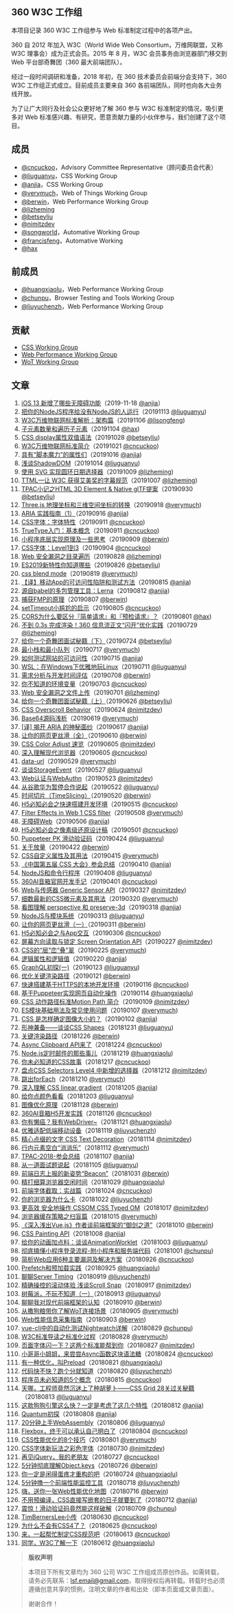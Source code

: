 
## 360 W3C 工作组

本项目记录 360 W3C 工作组参与 Web 标准制定过程中的各项产出。

360 自 2012 年加入 W3C（World Wide Web Consortium，万维网联盟，又称 W3C 理事会）成为正式会员。2015 年 8 月，W3C 会员事务由浏览器部门移交到 Web 平台部奇舞团（360 最大前端团队）。

经过一段时间调研和准备，2018 年初，在 360 技术委员会前端分会支持下，360 W3C 工作组正式成立。目前成员主要来自 360 各前端团队，同时也向各大业务线开放。

为了让广大同行及社会公众更好地了解 360 参与 W3C 标准制定的情况，吸引更多对 Web 标准感兴趣、有研究，愿意贡献力量的小伙伴参与，我们创建了这个项目。
  

## 成员

- [@cncuckoo](https://github.com/cncuckoo)，Advisory Committee Representative（顾问委员会代表） 
- [@liuguanyu](https://github.com/liuguanyu)，CSS Working Group 
- [@anjia](https://github.com/anjia)，CSS Working Group 
- [@verymuch](https://github.com/verymuch)，Web of Things Working Group 
- [@berwin](https://github.com/Berwin)，Web Performance Working Group 
- [@lizheming](https://github.com/lizheming) 
- [@betseyliu](https://github.com/betseyliu) 
- [@nimitzdev](https://github.com/NimitzDEV) 
- [@songworld](https://github.com/songworld)，Automative Working Group 
- [@francisfeng](https://github.com/francisfeng)，Automative Working 
- [@hax](https://github.com/hax)


## 前成员

- [@huangxiaolu](https://github.com/huangxiaolu)，Web Performance Working Group 
- [@chunpu](https://github.com/chunpu)，Browser Testing and Tools Working Group 
- [@liuyuchenzh](https://github.com/liuyuchenzh)，Web Performance Working Group


## 贡献

- [CSS Working Group](https://github.com/75team/w3c/blob/master/contributions/CSS_WG.md)
- [Web Performance Working Group](https://github.com/75team/w3c/blob/master/contributions/WebPerf_WG.md)
- [WoT Working Group](https://github.com/75team/w3c/blob/master/contributions/WoT_WG.md)
  


## 文章

1. [iOS 13 新增了哪些无障碍功能](/articles/20191118_iOS%2013%20新增了哪些无障碍功能？.md)（2019-11-18 [@anjia](https://github.com/anjia)）
1. [把你的NodeJS程序给没有NodeJS的人运行](/articles/20191113_liuguanyu_把你的NodeJS程序给没有NodeJS的人运行.md)（20191113 [@liuguanyu](https://github.com/liuguanyu))  
1. [W3C万维物联网标准解析：架构篇](/articles/20191106_lisongfeng_W3C万维物联网标准解析：架构篇.md)（20191106 [@lisongfeng]())  
1. [子元素数量和遍历子元素](/articles/20191104_hax_子元素数量和遍历子元素.md)（20191104 [@hax](https://github.com/hax))  
1. [CSS display属性双值语法](/articles/20191028_betseyliu_CSS_display属性双值语法.md)（20191028 [@betseyliu](https://github.com/betseyliu))  
1. [W3C万维物联网标准简介](/articles/20191021_cncuckoo_W3C万维物联网标准简介.md)（20191021 [@cncuckoo](https://github.com/cncuckoo))  
1. [具有“脚本魔力”的属性们](/articles/20191016_anjia_具有“脚本魔力”的属性们.md)（20191016 [@anjia](https://github.com/anjia))  
1. [浅谈ShadowDOM](/articles/20191014_liuguanyu_浅谈ShadowDOM.md)（20191014 [@liuguanyu](https://github.com/liuguanyu))  
1. [使用 SVG 实现圆环日期选择器](/articles/20191009_lizheming_使用_SVG_实现圆环日期选择器.md)（20191009 [@lizheming](https://github.com/lizheming))  
1. [TTML—让 W3C 获得艾美奖的字幕规范](/articles/20191007_lizheming_TTML—让_W3C_获得艾美奖的字幕规范.md)（20191007 [@lizheming](https://github.com/lizheming))  
1. [TPAC小记之HTML 3D Element & Native glTF提案](/articles/20190930_betseyliu_TPAC小记之HTML_3D_Element_&_Native_glTF提案.md)（20190930 [@betseyliu](https://github.com/betseyliu))  
1. [Three.js 地理坐标和三维空间坐标的转换](/articles/20190918_verymuch_Three.js_地理坐标和三维空间坐标的转换.md)（20190918 [@verymuch](https://github.com/verymuch))  
1. [ARIA 实践指南（1）](/articles/20190916_anjia_ARIA_实践指南（1）.md)（20190916 [@anjia](https://github.com/anjia))  
1. [CSS字体：字体特性](/articles/20190911_cncuckoo_CSS字体：字体特性.md)（20190911 [@cncuckoo](https://github.com/cncuckoo))  
1. [TrueType入门：基本概念](/articles/20190911_cncuckoo_TrueType入门：基本概念.md)（20190911 [@cncuckoo](https://github.com/cncuckoo))  
1. [小程序底层实现原理及一些思考](/articles/20190909_berwin_小程序底层实现原理及一些思考.md)（20190909 [@berwin](https://github.com/Berwin))  
1. [CSS字体：Level1到3](/articles/20190904_cncuckoo_CSS字体：Level1到3.md)（20190904 [@cncuckoo](https://github.com/cncuckoo))  
1. [Web 安全漏洞之目录遍历](/articles/20190828_lizheming_Web_安全漏洞之目录遍历.md)（20190828 [@lizheming](https://github.com/lizheming))  
1. [ES2019新特性你知道哪些](/articles/20190826_betseyliu_ES2019新特性你知道哪些.md)（20190826 [@betseyliu](https://github.com/betseyliu))  
1. [css blend mode](/articles/20190819_verymuch_css_blend_mode.md)（20190819 [@verymuch](https://github.com/verymuch))  
1. [【译】移动App的可访问性陷阱和测试方法](/articles/20190815_anjia_【译】移动App的可访问性陷阱和测试方法.md)（20190815 [@anjia](https://github.com/anjia))  
1. [源自babel的多包管理工具：Lerna](/articles/20190812_anjia_源自babel的多包管理工具：Lerna.md)（20190812 [@anjia](https://github.com/anjia))  
1. [捕获FMP的原理](/articles/20190807_berwin_捕获FMP的原理.md)（20190807 [@berwin](https://github.com/Berwin))  
1. [setTimeout小尴尬的启示](/articles/20190805_cncuckoo_setTimeout小尴尬的启示.md)（20190805 [@cncuckoo](https://github.com/cncuckoo))  
1. [CORS为什么要区分『简单请求』和『预检请求』？](/articles/20190801_hax_CORS为什么要区分『简单请求』和『预检请求』？.md)（20190801 [@hax](https://github.com/hax))  
1. [不到 0.3s 完成渲染！360 信息流正文“闪开”优化实践](/articles/20190729_lizheming_不到_0.3s_完成渲染！360_信息流正文“闪开”优化实践.md)（20190729 [@lizheming](https://github.com/lizheming))  
1. [给你一个奇舞团面试秘籍（下）](/articles/20190724_betseyliu_给你一个奇舞团面试秘籍（下）.md)（20190724 [@betseyliu](https://github.com/betseyliu))  
1. [最小栈和最小队列](/articles/20190717_verymuch_最小栈和最小队列.md)（20190717 [@verymuch](https://github.com/verymuch))  
1. [如何测试网站的可访问性](/articles/20190715_anjia_如何测试网站的可访问性.md)（20190715 [@anjia](https://github.com/anjia))  
1. [WSL：在Windows下优雅地玩Linux](/articles/20190711_liuguanyu_WSL：在Windows下优雅地玩Linux.md)（20190711 [@liuguanyu](https://github.com/liuguanyu))  
1. [需求分析与开发时间评估](/articles/20190708_berwin_需求分析与开发时间评估.md)（20190708 [@berwin](https://github.com/Berwin))  
1. [你不知道的环境变量](/articles/20190703_cncuckoo_你不知道的环境变量.md)（20190703 [@cncuckoo](https://github.com/cncuckoo))  
1. [Web 安全漏洞之文件上传](/articles/20190701_lizheming_Web_安全漏洞之文件上传.md)（20190701 [@lizheming](https://github.com/lizheming))  
1. [给你一个奇舞团面试秘籍（上）](/articles/20190626_betseyliu_给你一个奇舞团面试秘籍（上）.md)（20190626 [@betseyliu](https://github.com/betseyliu))  
1. [CSS Overscroll Behavior](/articles/20190624_NimitzDEV_CSS_Overscroll_Behavior.md)（20190624 [@nimitzdev](https://github.com/NimitzDEV))  
1. [Base64源码浅析](/articles/20190619_verymuch_Base64源码浅析.md)（20190619 [@verymuch](https://github.com/verymuch))  
1. [[译] 揭开 ARIA 的神秘面纱](/articles/20190617_anjia_[译]_揭开_ARIA_的神秘面纱.md)（20190617 [@anjia](https://github.com/anjia))  
1. [让你的网页更丝滑（全）](/articles/20190610_berwin_让你的网页更丝滑（全）.md)（20190610 [@berwin](https://github.com/Berwin))  
1. [CSS Color Adjust 速览](/articles/20190605_NimitzDEV_CSS_Color_Adjust_速览.md)（20190605 [@nimitzdev](https://github.com/NimitzDEV))  
1. [深入理解现代浏览器](/articles/20190605_cncuckoo_深入理解现代浏览器.md)（20190605 [@cncuckoo](https://github.com/cncuckoo))  
1. [data-url](/articles/20190529_verymuch_data-url.md)（20190529 [@verymuch](https://github.com/verymuch))  
1. [谈谈StorageEvent](/articles/20190527_liuguanyu_谈谈StorageEvent.md)（20190527 [@liuguanyu](https://github.com/liuguanyu))  
1. [Web认证与WebAuthn](/articles/20190523_NimitzDEV_Web认证与WebAuthn.md)（20190523 [@nimitzdev](https://github.com/NimitzDEV))  
1. [从谷歌华为暂停合作说起](/articles/20190522_liuguanyu_从谷歌华为暂停合作说起.md)（20190522 [@liuguanyu](https://github.com/liuguanyu))  
1. [时间切片（TimeSlicing）](/articles/20190520_Berwin_时间切片（TimeSlicing）.md)（20190520 [@berwin](https://github.com/Berwin))  
1. [H5必知必会之快速搭建开发环境](/articles/20190515_cncuckoo_H5必知必会之快速搭建开发环境.md)（20190515 [@cncuckoo](https://github.com/cncuckoo))  
1. [Filter Effects in Web 1 CSS filter](/articles/20190508_verymuch_Filter_Effects_in_Web_1_CSS_filter.md)（20190508 [@verymuch](https://github.com/verymuch))  
1. [无障碍Web](/articles/20190506_anjia_无障碍Web.md)（20190506 [@anjia](https://github.com/anjia))  
1. [H5必知必会之像素级还原设计稿](/articles/20190501_cncuckoo_H5必知必会之像素级还原设计稿.md)（20190501 [@cncuckoo](https://github.com/cncuckoo))  
1. [Puppeteer PK 滑动验证码](/articles/20190424_liuguanyu_Puppeteer_PK_滑动验证码.md)（20190424 [@liuguanyu](https://github.com/liuguanyu))  
1. [关于放量](/articles/20190422_berwin_关于放量.md)（20190422 [@berwin](https://github.com/Berwin))  
1. [CSS自定义属性及其用法](/articles/20190415_verymuch_CSS自定义属性及其用法.md)（20190415 [@verymuch](https://github.com/verymuch))  
1. [《中国第五届 CSS 大会》参会总结](/articles/20190410_anjia_《中国第五届_CSS_大会》参会总结.md)（20190410 [@anjia](https://github.com/anjia))  
1. [NodeJS和命令行程序](/articles/20190408_liuguanyu_NodeJS和命令行程序.md)（20190408 [@liuguanyu](https://github.com/liuguanyu))  
1. [360AI音箱官网开发手记](/articles/20190401_cncuckoo_360AI音箱官网开发手记.md)（20190401 [@cncuckoo](https://github.com/cncuckoo))  
1. [Web与传感器 Generic Sensor API](/articles/20190327_NimitzDEV_Web与传感器_Generic_Sensor_API.md)（20190327 [@nimitzdev](https://github.com/NimitzDEV))  
1. [细数最新的CSS微元素及其用法](/articles/20190320_verymuch_细数最新的CSS微元素及其用法.md)（20190320 [@verymuch](https://github.com/verymuch))  
1. [看图理解 perspective 和 preserve-3d](/articles/20190318_anjia_看图理解_perspective_和_preserve-3d.md)（20190318 [@anjia](https://github.com/anjia))  
1. [NodeJS与模块系统](/articles/20190313_liuguanyu_NodeJS与模块系统.md)（20190313 [@liuguanyu](https://github.com/liuguanyu))  
1. [让你的网页更丝滑（一）](/articles/20190311_berwin_让你的网页更丝滑（一）.md)（20190311 [@berwin](https://github.com/Berwin))  
1. [H5必知必会之与App交互](/articles/20190306_cncuckoo_H5必知必会之与App交互.md)（20190306 [@cncuckoo](https://github.com/cncuckoo))  
1. [屏幕方向读取与锁定 Screen Orientation API](/articles/20190227_nimitzdev_屏幕方向读取与锁定_Screen_Orientation_API.md)（20190227 [@nimitzdev](https://github.com/NimitzDEV))  
1. [CSS的“层”峦“叠”翠](/articles/20190225_verymuch_CSS的“层”峦“叠”翠.md)（20190225 [@verymuch](https://github.com/verymuch))  
1. [逻辑属性和逻辑值](/articles/20190220_anjia_逻辑属性和逻辑值.md)（20190220 [@anjia](https://github.com/anjia))  
1. [GraphQL初探(一)](/articles/20190123_liuguanyu_GraphQL初探(一).md)（20190123 [@liuguanyu](https://github.com/liuguanyu))  
1. [优化关键渲染路径](/articles/20190121_berwin_优化关键渲染路径.md)（20190121 [@berwin](https://github.com/Berwin))  
1. [快速搭建基于HTTPS的本地开发环境](/articles/20190116_cncuckoo_快速搭建基于HTTPS的本地开发环境.md)（20190116 [@cncuckoo](https://github.com/cncuckoo))  
1. [基于Puppeteer实现网页自动化操作](/articles/20190114_huangxiaolu_基于Puppeteer实现网页自动化操作.md)（20190114 [@huangxiaolu](https://github.com/huangxiaolu))  
1. [CSS 动作路径标准Motion Path 简介](/articles/20190109_nimitzdev_CSS_动作路径标准Motion_Path_简介.md)（20190109 [@nimitzdev](https://github.com/NimitzDEV))  
1. [ES模块基础用法及常见使用问题](/articles/20190107_verymuch_ES模块基础用法及常见使用问题.md)（20190107 [@verymuch](https://github.com/verymuch))  
1. [CSS 是怎样确定图像大小的？](/articles/20190102_anjia_CSS_是怎样确定图像大小的？.md)（20190102 [@anjia](https://github.com/anjia))  
1. [形神兼备——谈谈CSS Shapes](/articles/20181231_liuguanyu_形神兼备——谈谈CSS_Shapes.md)（20181231 [@liuguanyu](https://github.com/liuguanyu))  
1. [关键渲染路径](/articles/20181226_berwin_关键渲染路径.md)（20181226 [@berwin](https://github.com/Berwin))  
1. [Async Clipboard API来了](/articles/20181224_cncuckoo_Async_Clipboard_API来了.md)（20181224 [@cncuckoo](https://github.com/cncuckoo))  
1. [Node.js定时邮件的那些事儿](/articles/20181219_huangxiaolu_Node.js定时邮件的那些事儿.md)（20181219 [@huangxiaolu](https://github.com/huangxiaolu))  
1. [你未必知道的CSS故事](/articles/20181217_cncuckoo_你未必知道的CSS故事.md)（20181217 [@cncuckoo](https://github.com/cncuckoo))  
1. [盘点CSS Selectors Level4 中新增的选择器](/articles/20181212_nimitzdev_盘点CSS_Selectors_Level4_中新增的选择器.md)（20181212 [@nimitzdev](https://github.com/NimitzDEV))  
1. [跳出forEach](/articles/20181210_verymuch_跳出forEach.md)（20181210 [@verymuch](https://github.com/verymuch))  
1. [深入理解 CSS linear gradient](/articles/20181205_anjia_深入理解_CSS_linear_gradient.md)（20181205 [@anjia](https://github.com/anjia))  
1. [给你点颜色看看](/articles/20181203_liuguanyu_给你点颜色看看.md)（20181203 [@liuguanyu](https://github.com/liuguanyu))  
1. [图像优化原理](/articles/20181128_berwin_图像优化原理.md)（20181128 [@berwin](https://github.com/Berwin))  
1. [360AI音箱H5开发实践](/articles/20181126_cncuckoo_360AI音箱H5开发实践.md)（20181126 [@cncuckoo](https://github.com/cncuckoo))  
1. [你有懒癌？我有WebDriver~](/articles/20181121_huangxiaolu_你有懒癌？我有WebDriver~.md)（20181121 [@huangxiaolu](https://github.com/huangxiaolu))  
1. [优雅适配低端移动设备](/articles/20181119_liuyuchenzh_优雅适配低端移动设备.md)（20181119 [@liuyuchenzh](https://github.com/liuyuchenzh))  
1. [精心点缀的文字 CSS Text Decoration](/articles/20181114_nimitzdev_精心点缀的文字_CSS_Text_Decoration.md)（20181114 [@nimitzdev](https://github.com/NimitzDEV))  
1. [行内元素空白“消消乐”](/articles/20181112_verymuch_行内元素空白“消消乐”.md)（20181112 [@verymuch](https://github.com/verymuch))  
1. [TPAC-2018-参会总结](/articles/20181107_anjia_TPAC-2018-参会总结.md)（20181107 [@anjia](https://github.com/anjia))  
1. [从一道面试题说起](/articles/20181105_liuguanyu_从一道面试题说起.md)（20181105 [@liuguanyu](https://github.com/liuguanyu))  
1. [前端日志上报的新姿势“Beacon”](/articles/20181031_Berwin_前端日志上报的新姿势“Beacon”.md)（20181031 [@berwin](https://github.com/Berwin))  
1. [精打细算浏览器空闲时间](/articles/20181029_huangxiaolu_精打细算浏览器空闲时间.md)（20181029 [@huangxiaolu](https://github.com/huangxiaolu))  
1. [前端字体截取：实战篇](/articles/20181024_cncuckoo_前端字体截取：实战篇.md)（20181024 [@cncuckoo](https://github.com/cncuckoo))  
1. [你的浏览器为什么卡](/articles/20181022_liuyuchenzh_你的浏览器为什么卡.md)（20181022 [@liuyuchenzh](https://github.com/liuyuchenzh))  
1. [更高效 安全地操作 CSSOM CSS Typed OM](/articles/20181017_nimitzdev_更高效_安全地操作_CSSOM_CSS_Typed_OM.md)（20181017 [@nimitzdev](https://github.com/NimitzDEV))  
1. [浏览器缓存策略之扫盲篇](/articles/20181015_verymuch_浏览器缓存策略之扫盲篇.md)（20181015 [@verymuch](https://github.com/verymuch))  
1. [《深入浅出Vue.js》作者谈前端框架的“御剑之道”](/articles/20181010_berwin_《深入浅出Vue.js》作者谈前端框架的“御剑之道”.md)（20181010 [@berwin](https://github.com/Berwin))  
1. [CSS Painting API](/articles/20181008_anjia_CSS_Painting_API.md)（20181008 [@anjia](https://github.com/anjia))  
1. [给你的动画加点料：谈谈AnimationWorklet](/articles/20181003_liuguanyu_给你的动画加点料：谈谈AnimationWorklet.md)（20181003 [@liuguanyu](https://github.com/liuguanyu))  
1. [彻底搞懂小程序登录流程-附小程序和服务端代码](/articles/20181001_chunpu_彻底搞懂小程序登录流程-附小程序和服务端代码.md)（20181001 [@chunpu](https://github.com/chunpu))  
1. [简析Web应用6种主要漏洞及解决方案](/articles/20180926_cncuckoo_简析Web应用6种主要漏洞及解决方案.md)（20180926 [@cncuckoo](https://github.com/cncuckoo))  
1. [Prefetch和预加载实践](/articles/20180925_huangxiaolu_Prefetch和预加载实践.md)（20180925 [@huangxiaolu](https://github.com/huangxiaolu))  
1. [聊聊Server Timing](/articles/20180919_liuyuchenzh_聊聊Server_Timing.md)（20180919 [@liuyuchenzh](https://github.com/liuyuchenzh))  
1. [精确操控的滚动体验 浅谈Scroll Snap](/articles/20180917_nimitzdev_精确操控的滚动体验_浅谈Scroll_Snap.md)（20180917 [@nimitzdev](https://github.com/NimitzDEV))  
1. [树莓派，不玩不知道（一）](/articles/20180913_liuguanyu_树莓派，不玩不知道（一）.md)（20180913 [@liuguanyu](https://github.com/liuguanyu))  
1. [聊聊我对现代前端框架的认知](/articles/20180910_Berwin_聊聊我对现代前端框架的认知.md)（20180910 [@berwin](https://github.com/Berwin))  
1. [从撒狗粮带你了解WoT连接场景](/articles/20180905-verymuch_从撒狗粮带你了解WoT连接场景.md)（20180905 [@verymuch](https://github.com/verymuch))  
1. [Web性能信息采集指南](/articles/20180903_Berwin_Web性能信息采集指南.md)（20180903 [@berwin](https://github.com/Berwin))  
1. [vue-cli中的自动化测试Nightwatch详解](/articles/20180829_chunpu_vue-cli中的自动化测试Nightwatch详解.md)（20180829 [@chunpu](https://github.com/chunpu))  
1. [W3C标准导读之标准化过程](/articles/20180828_verymuch_W3C标准导读之标准化过程.md)（20180828 [@verymuch](https://github.com/verymuch))  
1. [页面字体闪一下？这两个标准能帮到你](/articles/20180827_nimitzdev_页面字体闪一下？这两个标准能帮到你.md)（20180827 [@nimitzdev](https://github.com/NimitzDEV))  
1. [小哥哥小姐姐，来尝尝Async函数这块语法糖](/articles/20180824_cncuckoo_小哥哥小姐姐，来尝尝Async函数这块语法糖.md)（20180824 [@cncuckoo](https://github.com/cncuckoo))  
1. [有一种优化，叫Preload](/articles/20180821_huangxiaolu_有一种优化，叫Preload.md)（20180821 [@huangxiaolu](https://github.com/huangxiaolu))  
1. [代码快不快？跑个分就知道](/articles/20180820_liuyuchenzh_代码快不快？跑个分就知道.md)（20180820 [@liuyuchenzh](https://github.com/liuyuchenzh))  
1. [程序员未必知道的5个概念](/articles/20180815_cncuckoo_程序员未必知道的5个概念.md)（20180815 [@cncuckoo](https://github.com/cncuckoo))  
1. [天哪，工程师竟然沉迷上了种胡萝卜——CSS Grid 28关过关秘籍](/articles/20180813_liuguanyu_天哪，工程师竟然沉迷上了种胡萝卜——CSS_Grid_28关过关秘籍.md)（20180813 [@liuguanyu](https://github.com/liuguanyu))  
1. [这款狗狗引擎这么快？一定是考虑了这几个特性](/articles/20180812_anjia_这款狗狗引擎这么快？一定是考虑了这几个特性.md)（20180812 [@anjia](https://github.com/anjia))  
1. [Quantum初探](/articles/20180808_anjia_Quantum初探.md)（20180808 [@anjia](https://github.com/anjia))  
1. [20分钟上手WebAssembly](/articles/20180806_liuguanyu_20分钟上手WebAssembly.md)（20180806 [@liuguanyu](https://github.com/liuguanyu))  
1. [Flexbox，终于可以承认自己明白了](/articles/20180804_cncuckoo_Flexbox，终于可以承认自己明白了.md)（20180804 [@cncuckoo](https://github.com/cncuckoo))  
1. [CSS性能优化的8个技巧](/articles/20180801_verymuch_CSS性能优化的8个技巧.md)（20180801 [@verymuch](https://github.com/verymuch))  
1. [CSS字体新玩法之彩色字体](/articles/20180730_nimitzdev_CSS字体新玩法之彩色字体.md)（20180730 [@nimitzdev](https://github.com/NimitzDEV))  
1. [再见jQuery，我的老朋友](/articles/20180727_cncuckoo_再见jQuery，我的老朋友.md)（20180727 [@cncuckoo](https://github.com/cncuckoo))  
1. [5分钟彻底理解Object.keys](/articles/20180726_Berwin_5分钟彻底理解Object.keys.md)（20180726 [@berwin](https://github.com/Berwin))  
1. [你一定是闲得蛋疼才重构的吧](/articles/20180724_huangxiaolu_你一定是闲得蛋疼才重构的吧.md)（20180724 [@huangxiaolu](https://github.com/huangxiaolu))  
1. [5分钟撸一个前端性能监控工具](/articles/20180718_liuyuchenzh_5分钟撸一个前端性能监控工具.md)（20180718 [@liuyuchenzh](https://github.com/liuyuchenzh))  
1. [嗨，送你一张Web性能优化地图](/articles/20180716_Berwin_嗨，送你一张Web性能优化地图.md)（20180716 [@berwin](https://github.com/Berwin))  
1. [不用预编译，CSS直接写嵌套的日子就要到了](/articles/20180712_anjia_不用预编译，CSS直接写嵌套的日子就要到了.md)（20180712 [@anjia](https://github.com/anjia))  
1. [震惊！滑动验证码竟然能这样破解](/articles/20180709_chunpu_震惊！滑动验证码竟然能这样破解.md)（20180709 [@chunpu](https://github.com/chunpu))  
1. [TimBernersLee小传](/articles/20180630_cncuckoo_TimBernersLee小传.md)（20180630 [@cncuckoo](https://github.com/cncuckoo))  
1. [为什么不会有CSS4了？](/articles/20180625_cncuckoo_为什么不会有CSS4了？.md)（20180625 [@cncuckoo](https://github.com/cncuckoo))  
1. [来，一起帮忙制定CSS规范吧](/articles/20180613_cncuckoo_来，一起帮忙制定CSS规范吧.md)（20180613 [@cncuckoo](https://github.com/cncuckoo))  
1. [同学，W3C了解一下](/articles/20180612_huangxiaolu_同学，W3C了解一下.md)（20180612 [@huangxiaolu](https://github.com/huangxiaolu)) 


> **版权声明**

>
> 本项目下所有文章均为 360 公司 W3C 工作组成员原创作品。如需转载，请务必先联系：lsf.email@gmail.com，取得授权后再转载。转载时也必须遵循创意共享的惯例，注明文章的作者和出处（即本页面或文章页面）。
>
> 谢谢合作！
  
  
